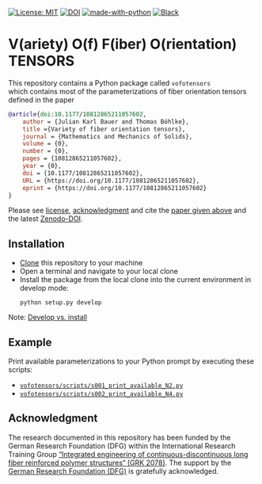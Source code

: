 [![License: MIT](https://img.shields.io/badge/License-MIT-yellow.svg)](https://opensource.org/licenses/MIT)
[![DOI](https://zenodo.org/badge/356695831.svg)](https://zenodo.org/badge/latestdoi/356695831)
[![made-with-python](https://img.shields.io/badge/Made%20with-Python-1f425f.svg)](https://www.python.org/)
[![Black](https://img.shields.io/badge/code%20style-black-000000.svg)](https://github.com/psf/black)


# V(ariety) O(f) F(iber) O(rientation) TENSORS

This repository contains a Python package called `vofotensors`  
which contains most of the parameterizations of fiber orientation tensors
defined in the paper

```bibtex
@article{doi:10.1177/10812865211057602,
	author = {Julian Karl Bauer and Thomas Böhlke},
	title ={Variety of fiber orientation tensors},
	journal = {Mathematics and Mechanics of Solids},
	volume = {0},
	number = {0},
	pages = {10812865211057602},
	year = {0},
	doi = {10.1177/10812865211057602},
	URL = {https://doi.org/10.1177/10812865211057602},
	eprint = {https://doi.org/10.1177/10812865211057602}
}
```

Please see [license](https://github.com/JulianKarlBauer/fiberspot/blob/main/LICENSE),
[acknowledgment](#acknowledgment)
and cite the [paper given above][url_mms_article] and the latest [Zenodo-DOI][latest_doi].

## Installation

- [Clone][url_how_to_clone] this repository to your machine
- Open a terminal and navigate to your local clone
- Install the package from the local clone into the current environment in develop mode:
	```shell
	python setup.py develop
	```

Note: [Develop vs. install](https://stackoverflow.com/a/19048754/8935243)

## Example

Print available parameterizations to your Python prompt by executing these scripts:
- [`vofotensors/scripts/s001_print_available_N2.py`](vofotensors/scripts/s001_print_available_N2.py)
- [`vofotensors/scripts/s002_print_available_N4.py`](vofotensors/scripts/s002_print_available_N4.py)

## Acknowledgment

The research documented in this repository has been funded by the German Research Foundation (DFG) within the
International Research Training Group [“Integrated engineering of continuous-discontinuous long fiber reinforced polymer structures“ (GRK 2078)][grk_website].
The support by the [German Research Foundation (DFG)][dfg_website] is gratefully acknowledged.

[grk_website]: https://www.grk2078.kit.edu/
[dfg_website]: https://www.dfg.de/
[latest_doi]: https://zenodo.org/badge/latestdoi/356695831
[url_mms_article]: https://journals.sagepub.com/doi/full/10.1177/10812865211057602
[url_how_to_clone]:https://docs.github.com/en/repositories/creating-and-managing-repositories/cloning-a-repository
